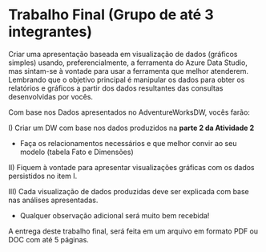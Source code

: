 # Trabalho Final (Grupo de até 3 integrantes)

Criar uma apresentação baseada em visualização de dados (gráficos simples) usando, preferencialmente, a ferramenta do Azure Data Studio, mas sintam-se à vontade 
para usar a ferramenta que melhor atenderem. Lembrando que o objetivo principal é manipular os dados para obter os relatórios e gráficos a partir dos dados 
resultantes das consultas desenvolvidas por vocês. 

Com base nos Dados apresentados no AdventureWorksDW, vocês farão:

I) Criar um DW com base nos dados produzidos na **parte 2 da Atividade 2** 
  * Faça os relacionamentos necessários e que melhor convir ao seu modelo (tabela Fato e Dimensões)

II) Fiquem à vontade para apresentar visualizações gráficas com os dados persistidos no item I.

III) Cada visualização de dados produzidas deve ser explicada com base nas análises apresentadas. 
  * Qualquer observação adicional será muito bem recebida!

A entrega deste trabalho final, será feita em um arquivo em formato PDF ou DOC com até 5 páginas. 
